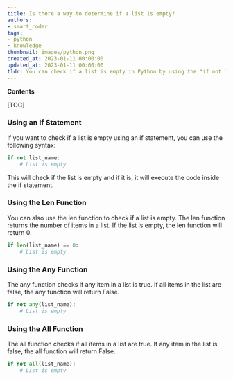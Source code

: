```yaml
---
title: Is there a way to determine if a list is empty?
authors:
- smart_coder
tags:
- python
- knowledge
thumbnail: images/python.png
created_at: 2023-01-11 00:00:00
updated_at: 2023-01-11 00:00:00
tldr: You can check if a list is empty in Python by using the "if not list" expression.
---
```


**Contents**

[TOC]

### Using an If Statement

If you want to check if a list is empty using an if statement, you can use the following syntax:

```python
if not list_name:
    # List is empty
```

This will check if the list is empty and if it is, it will execute the code inside the if statement.

### Using the Len Function

You can also use the len function to check if a list is empty. The len function returns the number of items in a list. If the list is empty, the len function will return 0.

```python
if len(list_name) == 0:
    # List is empty
```

### Using the Any Function

The any function checks if any item in a list is true. If all items in the list are false, the any function will return False.

```python
if not any(list_name):
    # List is empty
```

### Using the All Function

The all function checks if all items in a list are true. If any item in the list is false, the all function will return False.

```python
if not all(list_name):
    # List is empty
```
